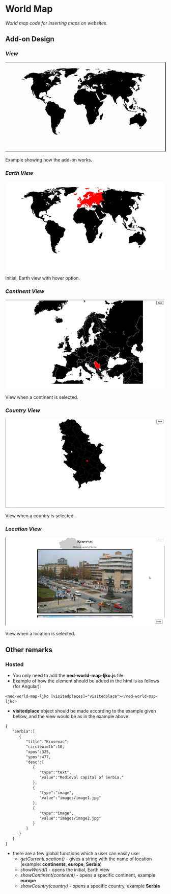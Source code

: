 # World Map

*World map code for inserting maps on websites.*


## Add-on Design

### *View*
![View](git-image/image5.gif)

Example showing how the add-on works.

### *Earth View*
![Earth View](git-image/image1.png)

Initial, Earth view with hover option.

### *Continent View*
![Continent View](git-image/image2.png)

View when a continent is selected.

### *Country View*
![Country View](git-image/image3.png)

View when a country is selected.

### *Location View*
![Location View](git-image/image4.png)

View when a location is selected.

## Other remarks

### Hosted

- You only need to add the **ned-world-map-ljko.js** file
- Example of how the element should be added in the html is as follows (for Angular):
```
<ned-world-map-ljko [visitedplaces]="visitedplace"></ned-world-map-ljko>
```
- **visitedplace** object should be made according to the example given bellow, and the view would be as in the example above:
```
{
   "Serbia":[
      {
         "title":"Krusevac",
         "circlewidth":10,
         "xpos":325,
         "ypos":477,
         "desc":[
            {
               "type":"text",
               "value":"Medieval capital of Serbia."
            },
            {
               "type":"image",
               "value":"images/image1.jpg"
            },
            {
               "type":"image",
               "value":"images/image2.jpg"
            }
         ]
      }
   ]
}
```
- there are a few global functions which a user can easily use:
  - *getCurrentLocation()* - gives a string with the name of location (example: **continents**, **europe**, **Serbia**)
  - *showWorld()* - opens the initial, Earth view
  - *showContinent(continent)* - opens a specific continent, example **europe**
  - *showCountry(country)* - opens a specific country, example **Serbia**
